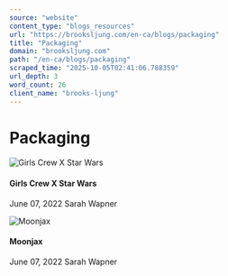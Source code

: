 ```yaml
---
source: "website"
content_type: "blogs_resources"
url: "https://brooksljung.com/en-ca/blogs/packaging"
title: "Packaging"
domain: "brooksljung.com"
path: "/en-ca/blogs/packaging"
scraped_time: "2025-10-05T02:41:06.788359"
url_depth: 3
word_count: 26
client_name: "brooks-ljung"
---
```


# Packaging

![Girls Crew X Star Wars](//brooksljung.com/cdn/shop/articles/girls_crew_1.png?v=1654634577&width=2000)

#### Girls Crew X Star Wars

June 07, 2022 Sarah Wapner

![Moonjax](//brooksljung.com/cdn/shop/articles/moonjax_2.webp?v=1654634530&width=2000)

#### Moonjax

June 07, 2022 Sarah Wapner